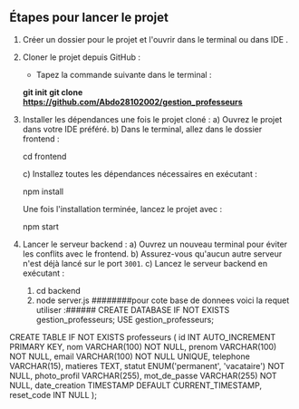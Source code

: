## Étapes pour lancer le projet
1. Créer un dossier pour le projet et l'ouvrir dans le terminal ou dans IDE .
2. Cloner le projet depuis GitHub :
   - Tapez la commande suivante dans le terminal :
  
    **git init**
     **git clone https://github.com/Abdo28102002/gestion_professeurs**

3. Installer les dépendances une fois le projet cloné :
   a) Ouvrez le projet dans votre IDE préféré.
   b) Dans le terminal, allez dans le dossier frontend :

     cd frontend

   c) Installez toutes les dépendances nécessaires en exécutant :

     npm install

      Une fois l'installation terminée, lancez le projet avec :

     npm start

4. Lancer le serveur backend :
   a) Ouvrez un nouveau terminal pour éviter les conflits avec le frontend.
   b) Assurez-vous qu'aucun autre serveur n'est déjà lancé sur le port `3001`.
   c) Lancez le serveur backend en exécutant :
     1) cd backend 
     2) node server.js
########pour cote base de donnees voici la requet utiliser :######
CREATE DATABASE IF NOT EXISTS gestion_professeurs;
USE gestion_professeurs;

CREATE TABLE IF NOT EXISTS professeurs (
    id INT AUTO_INCREMENT PRIMARY KEY,
    nom VARCHAR(100) NOT NULL,
    prenom VARCHAR(100) NOT NULL,
    email VARCHAR(100) NOT NULL UNIQUE,
    telephone VARCHAR(15),
    matieres TEXT,
    statut ENUM('permanent', 'vacataire') NOT NULL,
    photo_profil VARCHAR(255),
    mot_de_passe VARCHAR(255) NOT NULL,
    date_creation TIMESTAMP DEFAULT CURRENT_TIMESTAMP,
    reset_code INT NULL
);

